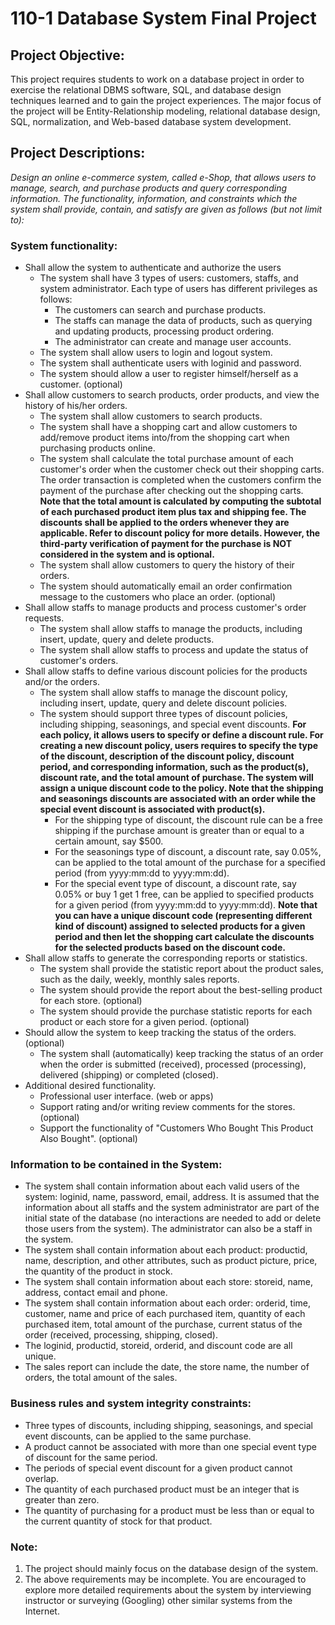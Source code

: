 # 110-1 Database System Final Project

## Project Objective:
This project requires students to work on a database project in order to exercise the relational DBMS software, SQL, and database design techniques learned and to gain the project experiences. The major focus of the project will be Entity-Relationship modeling, relational database design, SQL, normalization, and Web-based database system development.

## Project Descriptions:
*Design an online e-commerce system, called e-Shop, that allows users to manage, search, and purchase products and query corresponding information. The functionality, information, and constraints which the system shall provide, contain, and satisfy are given as follows (but not limit to):*

### System functionality:
- Shall allow the system to authenticate and authorize the users
  - The system shall have 3 types of users: customers, staffs, and system administrator. Each type of users has different privileges as follows:
    - The customers can search and purchase products.
    - The staffs can manage the data of products, such as querying and updating products, processing product ordering.
    - The administrator can create and manage user accounts.
  - The system shall allow users to login and logout system.
  - The system shall authenticate users with loginid and password.
  - The system should allow a user to register himself/herself as a customer. (optional)
- Shall allow customers to search products, order products, and view the history of his/her orders.
  - The system shall allow customers to search products.
  - The system shall have a shopping cart and allow customers to add/remove product items into/from the shopping cart when purchasing products online.
  - The system shall calculate the total purchase amount of each customer's order when the customer check out their shopping carts. The order transaction is completed when the customers confirm the payment of the purchase after checking out the shopping carts. **Note that the total amount is calculated by computing the subtotal of each purchased product item plus tax and shipping fee. The discounts shall be applied to the orders whenever they are applicable. Refer to discount policy for more details. However, the third-party verification of payment for the purchase is NOT considered in the system and is optional.**
  - The system shall allow customers to query the history of their orders.
  - The system should automatically email an order confirmation message to the customers who place an order. (optional)
- Shall allow staffs to manage products and process customer's order requests.
  - The system shall allow staffs to manage the products, including insert, update, query and delete products.
  - The system shall allow staffs to process and update the status of customer's orders.
- Shall allow staffs to define various discount policies for the products and/or the orders.
  - The system shall allow staffs to manage the discount policy, including insert, update, query and delete discount policies.
  - The system should support three types of discount policies, including shipping, seasonings, and special event discounts. **For each policy, it allows users to specify or define a discount rule. For creating a new discount policy, users requires to specify the type of the discount, description of the discount policy, discount period, and corresponding information, such as the product(s), discount rate, and the total amount of purchase. The system will assign a unique discount code to the policy. Note that the shipping and seasonings discounts are associated with an order while the special event discount is associated with product(s).**
    - For the shipping type of discount, the discount rule can be a free shipping if the purchase amount is greater than or equal to a certain amount, say $500.  
    - For the seasonings type of discount, a discount rate, say 0.05%, can be applied to the total amount of the purchase for a specified period (from yyyy:mm:dd to yyyy:mm:dd).
    - For the special event type of discount, a discount rate, say 0.05% or buy 1 get 1 free, can be applied to specified products for a given period (from yyyy:mm:dd to yyyy:mm:dd). **Note that you can have a unique discount code (representing different kind of discount) assigned to selected products for a given period and then let the shopping cart calculate the discounts for the selected products based on the discount code.**
- Shall allow staffs to generate the corresponding reports or statistics.
  - The system shall provide the statistic report about the product sales, such as the daily, weekly, monthly sales reports.
  - The system should provide the report about the best-selling product for each store. (optional)
  - The system should provide the purchase statistic reports for each product or each store for a given period. (optional)    
- Should allow the system to keep tracking the status of the orders. (optional)
  - The system shall (automatically) keep tracking the status of an order when the order is submitted (received), processed (processing), delivered (shipping) or completed (closed).
- Additional desired functionality.
  - Professional user interface. (web or apps)
  - Support rating and/or writing review comments for the stores. (optional)
  - Support the functionality of "Customers Who Bought This Product Also Bought". (optional)

### Information to be contained in the System:
- The system shall contain information about each valid users of the system: loginid, name, password, email, address. It is assumed that the information about all staffs and the system administrator are part of the initial state of the database (no interactions are needed to add or delete those users from the system).  The administrator can also be a staff in the system.
- The system shall contain information about each product: productid, name, description, and other attributes, such as product picture, price, the quantity of the product in stock.
- The system shall contain information about each store: storeid, name, address, contact email and phone.
- The system shall contain information about each order: orderid, time, customer, name and price of each purchased item, quantity of each purchased item, total amount of the purchase, current status of the order (received, processing, shipping, closed).
- The loginid, productid, storeid, orderid, and discount code are all unique.
- The sales report can include the date, the store name, the number of orders, the total amount of the sales.

### Business rules and system integrity constraints:
- Three types of discounts, including shipping, seasonings, and special event discounts, can be applied to the same purchase.
- A product cannot be associated with more than one special event type of discount for the same period.
- The periods of special event discount for a given product cannot overlap.
- The quantity of each purchased product must be an integer that is greater than zero.
- The quantity of purchasing for a product must be less than or equal to the current quantity of stock for that product.

### Note:
1. The project should mainly focus on the database design of the system.
2. The above requirements may be incomplete. You are encouraged to explore more detailed requirements about the system by interviewing instructor or surveying (Googling) other similar systems from the Internet.
